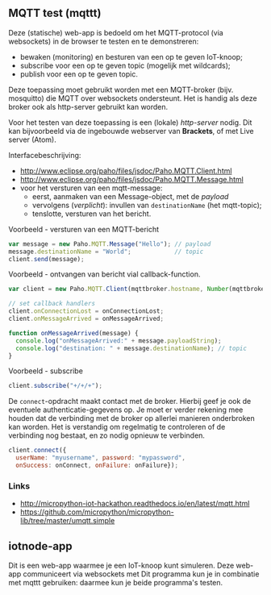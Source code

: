 ## MQTT test (mqttt)

Deze (statische) web-app is bedoeld om het MQTT-protocol (via websockets) in de browser te testen en te demonstreren:

* bewaken (monitoring) en besturen van een op te geven IoT-knoop;
* subscribe voor een op te geven topic (mogelijk met wildcards);
* publish voor een op te geven topic.

Deze toepassing moet gebruikt worden met een MQTT-broker (bijv. mosquitto) die MQTT over websockets ondersteunt.
Het is handig als deze broker ook als http-server gebruikt kan worden.

Voor het testen van deze toepassing is een (lokale) *http-server* nodig.
Dit kan bijvoorbeeld via de ingebouwde webserver van **Brackets**, of met Live server (Atom).

Interfacebeschrijving:

* http://www.eclipse.org/paho/files/jsdoc/Paho.MQTT.Client.html
* http://www.eclipse.org/paho/files/jsdoc/Paho.MQTT.Message.html
* voor het versturen van een mqtt-message: 
  * eerst, aanmaken van een Message-object, met de *payload*
  * vervolgens (*verplicht*): invullen van `destinationName` (het mqtt-topic);
  * tenslotte, versturen van het bericht.

Voorbeeld - versturen van een MQTT-bericht

``` javascript
var message = new Paho.MQTT.Message("Hello"); // payload
message.destinationName = "World";            // topic
client.send(message);
```

Voorbeeld - ontvangen van bericht vial callback-function.

```javascript
var client = new Paho.MQTT.Client(mqttbroker.hostname, Number(mqttbroker.port), "clientId");

// set callback handlers
client.onConnectionLost = onConnectionLost;
client.onMessageArrived = onMessageArrived;

function onMessageArrived(message) {
  console.log("onMessageArrived:" + message.payloadString);
  console.log("destination: " + message.destinationName); // topic
}

```

Voorbeeld - subscribe

``` javascript
client.subscribe("+/+/+");
```

De `connect`-opdracht maakt contact met de broker.
Hierbij geef je ook de eventuele authenticatie-gegevens op.
Je moet er verder rekening mee houden dat de verbinding met de broker op allerlei manieren onderbroken kan worden.
Het is verstandig om regelmatig te controleren of de verbinding nog bestaat, en zo nodig opnieuw te verbinden.

``` javascript
client.connect({
  userName: "myusername", password: "mypassword",
  onSuccess: onConnect, onFailure: onFailure});
``` 

### Links

* http://micropython-iot-hackathon.readthedocs.io/en/latest/mqtt.html
* https://github.com/micropython/micropython-lib/tree/master/umqtt.simple

## iotnode-app

Dit is een web-app waarmee je een IoT-knoop kunt simuleren.
Deze web-app communiceert via websockets met 
Dit programma kun je in combinatie met mqttt gebruiken: daarmee kun je beide programma's testen.

